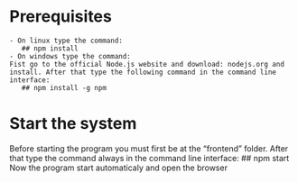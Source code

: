 # Prerequisites
    - On linux type the command: 
       ## npm install 
    - On windows type the command:
    Fist go to the official Node.js website and download: nodejs.org and install. After that type the following command in the command line interface:
       ## npm install -g npm

# Start the system
   Before starting the program you must first be at the “frontend” folder. After that type the command always in the command line interface:
      ## npm start
      Now the program start automaticaly and open the browser






